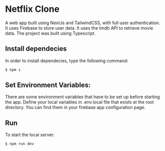 
# Netflix Clone

A web app built using NextJs and TailwindCSS, with full user authentication. It uses Firebase to store user data. It uses the tmdb API to retrieve movie data. The project was built using Typescript.


##  Install dependecies
In order to install dependecies, type the following command: 
```bash
$ npm i
```

## Set Environment Variables:
There are some environment variables that have to be set up before starting the app. Define your local variables in .env.local file that exists at the root directory. You can find them in your firebase app configuration page. 

## Run
To start the local server: 
```bash
$ npm run dev
```


